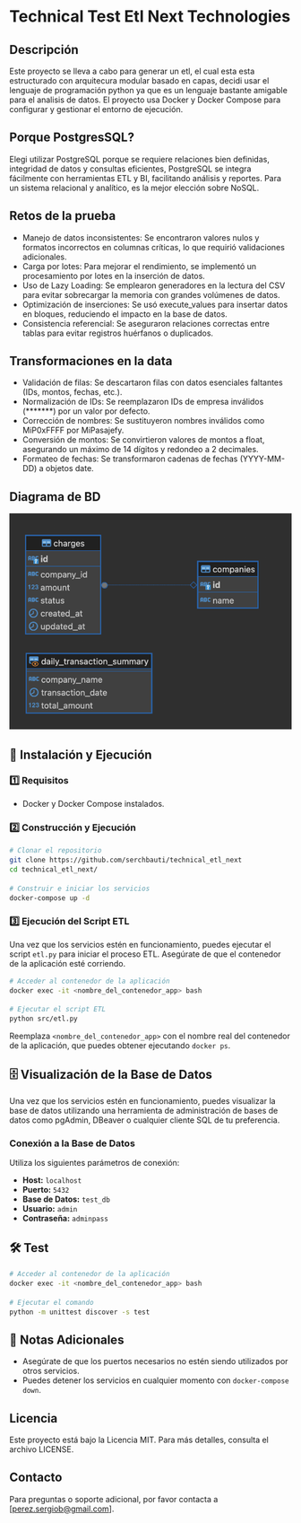 # Technical Test Etl Next Technologies

## Descripción
Este proyecto se lleva a cabo para generar un etl, el cual esta esta estructurado con arquitecura modular basado en capas, decidi usar el lenguaje de programación python ya que es un lenguaje bastante amigable para el analisis de datos.
El proyecto usa Docker y Docker Compose para configurar y gestionar el entorno de ejecución.

## Porque PostgresSQL?
Elegi utilizar PostgreSQL porque se requiere relaciones bien definidas, integridad de datos y consultas eficientes, PostgreSQL se integra fácilmente con herramientas ETL y BI, facilitando análisis y reportes.
Para un sistema relacional y analítico, es la mejor elección sobre NoSQL.

## Retos de la prueba
- Manejo de datos inconsistentes: Se encontraron valores nulos y formatos incorrectos en columnas críticas, lo que requirió validaciones adicionales.
- Carga por lotes: Para mejorar el rendimiento, se implementó un procesamiento por lotes en la inserción de datos.
- Uso de Lazy Loading: Se emplearon generadores en la lectura del CSV para evitar sobrecargar la memoria con grandes volúmenes de datos.
- Optimización de inserciones: Se usó execute_values para insertar datos en bloques, reduciendo el impacto en la base de datos.
- Consistencia referencial: Se aseguraron relaciones correctas entre tablas para evitar registros huérfanos o duplicados.


## Transformaciones en la data

- Validación de filas: Se descartaron filas con datos esenciales faltantes (IDs, montos, fechas, etc.).
- Normalización de IDs: Se reemplazaron IDs de empresa inválidos (*******) por un valor por defecto.
- Corrección de nombres: Se sustituyeron nombres inválidos como MiP0xFFFF por MiPasajefy.
- Conversión de montos: Se convirtieron valores de montos a float, asegurando un máximo de 14 dígitos y redondeo a 2 decimales.
- Formateo de fechas: Se transformaron cadenas de fechas (YYYY-MM-DD) a objetos date.

## Diagrama de BD

![Diagrama de la base de datos](assets/diagram.png)

## 🚀 Instalación y Ejecución

### 1️⃣ Requisitos
- Docker y Docker Compose instalados.

### 2️⃣ Construcción y Ejecución
```bash
# Clonar el repositorio
git clone https://github.com/serchbauti/technical_etl_next
cd technical_etl_next/

# Construir e iniciar los servicios
docker-compose up -d
```

### 3️⃣ Ejecución del Script ETL

Una vez que los servicios estén en funcionamiento, puedes ejecutar el script `etl.py` para iniciar el proceso ETL. Asegúrate de que el contenedor de la aplicación esté corriendo.

```bash
# Acceder al contenedor de la aplicación
docker exec -it <nombre_del_contenedor_app> bash

# Ejecutar el script ETL
python src/etl.py
```

Reemplaza `<nombre_del_contenedor_app>` con el nombre real del contenedor de la aplicación, que puedes obtener ejecutando `docker ps`.

## 🗄️ Visualización de la Base de Datos

Una vez que los servicios estén en funcionamiento, puedes visualizar la base de datos utilizando una herramienta de administración de bases de datos como pgAdmin, DBeaver o cualquier cliente SQL de tu preferencia.

### Conexión a la Base de Datos

Utiliza los siguientes parámetros de conexión:

- **Host:** `localhost`
- **Puerto:** `5432`
- **Base de Datos:** `test_db`
- **Usuario:** `admin`
- **Contraseña:** `adminpass`

## 🛠️ Test
```bash
# Acceder al contenedor de la aplicación
docker exec -it <nombre_del_contenedor_app> bash

# Ejecutar el comando
python -m unittest discover -s test
```

## 📄 Notas Adicionales

- Asegúrate de que los puertos necesarios no estén siendo utilizados por otros servicios.
- Puedes detener los servicios en cualquier momento con `docker-compose down`.

## Licencia
Este proyecto está bajo la Licencia MIT. Para más detalles, consulta el archivo LICENSE.

## Contacto
Para preguntas o soporte adicional, por favor contacta a [perez.sergiob@gmail.com].